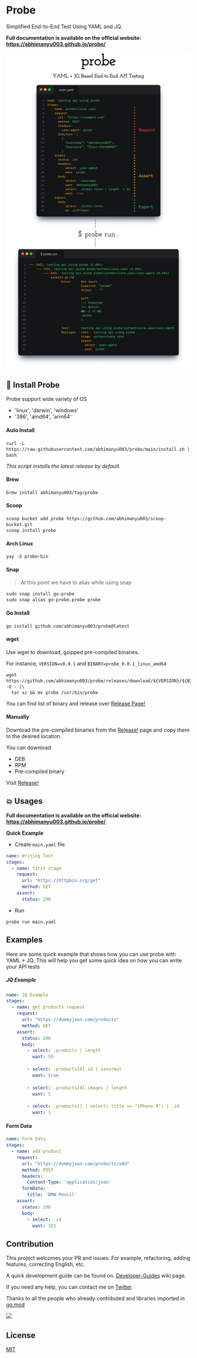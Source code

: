 # Probe

Simplified End-to-End Test Using YAML and JQ.

**Full documentation is available on the official website: https://abhimanyu003.github.io/probe/**


![](./media/banner-compressed.png)

## :battery: Install Probe

Probe support wide variety of OS
* 'linux', 'darwin', 'windows'
* '386', 'amd64', 'arm64'

#### Auto Install

```
curl -L https://raw.githubusercontent.com/abhimanyu003/probe/main/install.sh | bash
```

*This script installs the latest release by default.*

#### Brew

```
brew install abhimanyu003/tap/probe
```

#### Scoop

```
scoop bucket add probe https://github.com/abhimanyu003/scoop-bucket.git
scoop install probe
```

#### Arch Linux

```
yay -S probe-bin
```

#### Snap

> At this point we have to alias while using snap

```
sudo snap install go-probe
sudo snap alias go-probe.probe probe
```

#### Go Install

```
go install github.com/abhimanyu003/probe@latest
```

#### wget

Use wget to download, gzipped pre-compiled binaries.

For instance, `VERSION=v0.0.1` and `BINARY=probe_0.0.1_linux_amd64`

```
wget https://github.com/abhimanyu003/probe/releases/download/${VERSION}/${BINARY}.tar.gz -O - |\
  tar xz && mv probe /usr/bin/probe
```

You can find list of binary and release over [Release Page!](https://github.com/abhimanyu003/probe/releases)

#### Manually

Download the pre-compiled binaries from the [Release!](https://github.com/abhimanyu003/probe/releases) page and copy them
to the desired location.

You can download
* DEB
* RPM
* Pre-compiled binary

Visit [Release!](https://github.com/abhimanyu003/probe/releases)

## :boom: Usages

**Full documentation is available on the official website: https://abhimanyu003.github.io/probe/**


**Quick Example**

* Create `main.yaml` file

```yaml
name: Writing Test
stages:
  - name: first stage
    request:
      url: "https://httpbin.org/get"
      method: GET
    assert:
      status: 200
```

* Run
```
probe run main.yaml
```

## Examples

Here are some quick example that shows how you can use probe with YAML + JQ.
This will help you get some quick idea on how you can write your API tests

##### JQ Example

```yaml
name: JQ Example
stages:
  - name: get products request
    request:
      url: "https://dummyjson.com/products"
      method: GET
    assert:
      status: 200
      body:
        - select: .products | length
          want: 50

        - select: .products[0].id | isnormal
          want: true

        - select: .products[0].images | length
          want: 5

        - select: .products[] | select(.title == "iPhone 9") | .id
          want: 1
```



#### Form Data


```yaml
name: Form Data
stages:
  - name: add product
    request:
      url: "https://dummyjson.com/products/add"
      method: POST
      headers:
        Content-Type: 'application/json'
      formData:
        title: 'BMW Pencil'
    assert:
      status: 200
      body:
        - select: .id
          want: 101
```


## Contribution

This project welcomes your PR and issues. For example, refactoring, adding features, correcting English, etc. 

A quick development guide can be found on. [Developer-Guides](https://github.com/abhimanyu003/probe/wiki/Developer-Guides) wiki page.

If you need any help, you can contact me on [Twitter](https://twitter.com/abhimanyu003).

Thanks to all the people who already contributed and libraries imported in [go.mod](./go.mod)

<a href="https://github.com/abhimanyu003/probe/graphs/contributors">
  <img src="https://contributors-img.web.app/image?repo=abhimanyu003/probe" />
</a>

## License

[MIT](./LICENSE)
